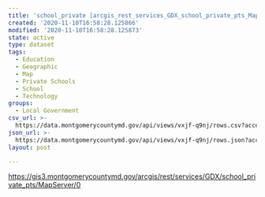 ```yaml
---
title: 'school_private [arcgis_rest_services_GDX_school_private_pts_MapServer_0]'
created: '2020-11-10T16:58:28.125866'
modified: '2020-11-10T16:58:28.125873'
state: active
type: dataset
tags:
  - Education
  - Geographic
  - Map
  - Private Schools
  - School
  - Technology
groups:
  - Local Government
csv_url: >-
  https://data.montgomerycountymd.gov/api/views/vxjf-q9nj/rows.csv?accessType=DOWNLOAD
json_url: >-
  https://data.montgomerycountymd.gov/api/views/vxjf-q9nj/rows.json?accessType=DOWNLOAD
layout: post

---
```

https://gis3.montgomerycountymd.gov/arcgis/rest/services/GDX/school_private_pts/MapServer/0
